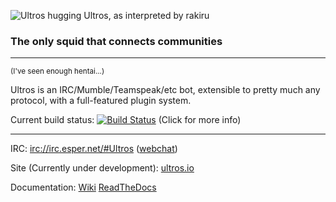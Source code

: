 ![Ultros hugging Ultros, as interpreted by rakiru](https://dl.dropboxusercontent.com/u/7298729/drawings/ultros.png)

### The only squid that connects communities

-------------------

<sub>(I've seen enough hentai...)</sub>

Ultros is an IRC/Mumble/Teamspeak/etc bot, extensible to pretty much any protocol, with a full-featured plugin system.

Current build status: [![Build Status](https://travis-ci.org/UltrosBot/Ultros.png?branch=master)](https://travis-ci.org/UltrosBot/Ultros) (Click for more info)

-------------------

IRC: [irc://irc.esper.net/#Ultros](irc://irc.esper.net/#Ultros) ([webchat](https://webchat.esper.net/?nick=&channels=Ultros))

Site (Currently under development): [ultros.io](http://ultros.io)

Documentation: [Wiki](https://github.com/UltrosBot/Ultros/wiki) [ReadTheDocs](http://docs.ultros.io)
